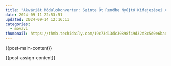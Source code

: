 ```yaml
---
title: "Akváriát Módulokonverter: Szinte Öt Rendbe Nyújtó Kifejezései A Windows/Mac Követszett MXF MP4-Árarozásnál"
date: 2024-09-11 22:53:51
updated: 2024-09-14 12:16:11
categories:
  - movavi
thumbnail: https://thmb.techidaily.com/19c73d13dc30898f49d32d8c5d0e6badbf2d50aea1c634709fd828dcee42d79c.jpg
---
```


{{post-main-content}}

<ins class="adsbygoogle"
     style="display:block"
     data-ad-format="autorelaxed"
     data-ad-client="ca-pub-7571918770474297"
     data-ad-slot="1223367746"></ins>

{{post-assign-content}}

<ins class="adsbygoogle"
     style="display:block"
     data-ad-client="ca-pub-7571918770474297"
     data-ad-slot="8358498916"
     data-ad-format="auto"
     data-full-width-responsive="true"></ins>

